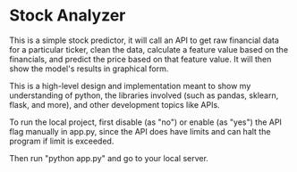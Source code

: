 # Stock Analyzer

This is a simple stock predictor, it will call an API to get raw financial data for a particular ticker, clean the data, calculate a feature value based on the financials, and predict the price based on that feature value. It will then show the model's results in graphical form. 

This is a high-level design and implementation meant to show my understanding of python, the libraries involved (such as pandas, sklearn, flask, and more), and other development topics like APIs.

To run the local project, first disable (as "no") or enable (as "yes") the API flag manually in app.py, since the API does have limits and can halt the program if limit is exceeded.

Then run "python app.py" and go to your local server.
